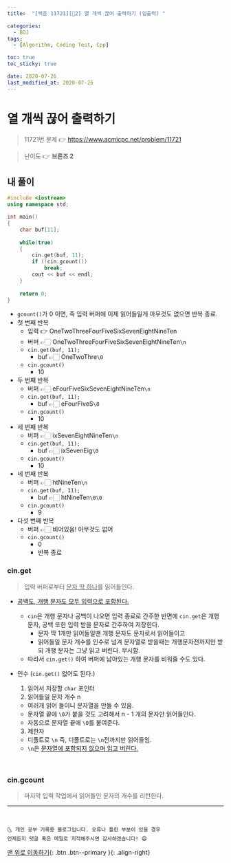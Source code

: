 ```yaml
---
title:  "[백준 11721][🤎2] 열 개씩 끊어 출력하기 (입출력) " 

categories:
  - BOJ
tags:
  - [Algorithm, Coding Test, Cpp]

toc: true
toc_sticky: true

date: 2020-07-26
last_modified_at: 2020-07-26
---
```



# 열 개씩 끊어 출력하기

> 11721번 문제 👉 <https://www.acmicpc.net/problem/11721>

> 난이도 👉 **브론즈 2**

## 내 풀이

```cpp
#include <iostream>
using namespace std;

int main()
{
    char buf[11]; 
    
    while(true)
    {
        cin.get(buf, 11);
        if (!cin.gcount())
            break;
        cout << buf << endl;
    }
    
    return 0;
}
```
- `gcount()`가 0 이면, 즉 입력 버퍼에 이제 읽어들일게 아무것도 없으면 반복 종료.
- 첫 번째 반복
  - 입력 👉 OneTwoThreeFourFiveSixSevenEightNineTen
  - 버퍼 👉🏻 OneTwoThreeFourFiveSixSevenEightNineTen`\n`
  - `cin.get(buf, 11);`
    - buf 👉🏻 OneTwoThre`\0`
  - `cin.gcount()`
    - 10
- 두 번째 반복
  - 버퍼 👉🏻 eFourFiveSixSevenEightNineTen`\n`
  - `cin.get(buf, 11);`
    - buf 👉🏻 eFourFiveS`\0`
  - `cin.gcount()`
    - 10
- 세 번째 반복
  - 버퍼 👉🏻 ixSevenEightNineTen`\n`
  - `cin.get(buf, 11);`
    - buf 👉🏻 ixSevenEig`\0`
  - `cin.gcount()`
    - 10
- 네 번째 반복
  - 버퍼 👉🏻 htNineTen`\n`
  - `cin.get(buf, 11);`
    - buf 👉🏻 htNineTen`\0\0`
  - `cin.gcount()`
    - 9
- 다섯 번째 반복
  - 버퍼 👉🏻 비어있음! 아무것도 없어
  - `cin.gcount()`
    - 0
    - 반복 종료

### cin.get

> 입력 버퍼로부터 <u>문자 딱 하나</u>를 읽어들인다. 

- <u>공백도, 개행 문자도 모두 입력으로 포함된다.</u>
  - `cin`은 개행 문자나 공백이 나오면 입력 종료로 간주한 반면에 `cin.get`은 개행 문자, 공백 또한 입력 받을 문자로 간주하여 저장한다.
    - 문자 딱 1개만 읽어들일땐 개행 문자도 문자로서 읽어들이고
    - 읽어들일 문자 개수를 인수로 넘겨 문자열로 받을때는 개행문자전까지만 받되 개행 문자는 그냥 읽고 버린다. 무시함. 
  - 따라서 `cin.get()` 하여 버퍼에 남아있는 개행 문자를 비워줄 수도 있다.

- 인수 (`cin.get()` 없어도 된다.)
  1. 읽어서 저장할 `char` 포인터 
  2. 읽어들일 문자 개수 n
    - 여러개 읽어 들이니 문자열을 만들 수 있음.
    - 문자열 끝에 `\0`가 붙을 것도 고려해서 n - 1 개의 문자만 읽어들인다.
    - 자동으로 문자열 끝에 `\0`를 붙여준다.
  3. 제한자
    - 디폴트로 `\n` 즉, 디폴트로는 `\n`전까지만 읽어들임.
    - `\n`은 <u>문자열에 포함되지 않으며 읽고 버린다.</u>

<br>

### cin.gcount

> 마지막 입력 작업에서 읽어들인 문자의 개수를 리턴한다.

***
<br>

    🌜 개인 공부 기록용 블로그입니다. 오류나 틀린 부분이 있을 경우 
    언제든지 댓글 혹은 메일로 지적해주시면 감사하겠습니다! 😄

[맨 위로 이동하기](#){: .btn .btn--primary }{: .align-right}